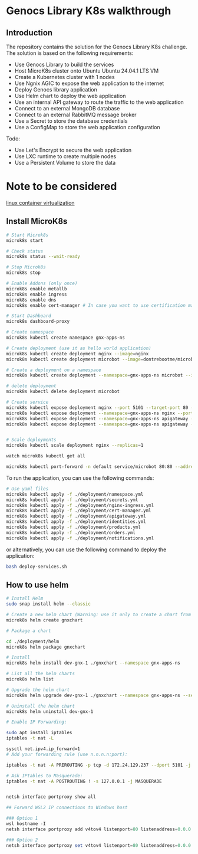 # Genocs Library K8s walkthrough

## Introduction

The repository contains the solution for the Genocs Library K8s challenge. The solution is based on the following requirements:

- Use Genocs Library to build the services
- Host MicroK8s cluster onto Ubuntu Ubuntu 24.04.1 LTS VM  
- Create a Kubernetes cluster with 1 nodes
- Use Ngnix AGIC to expose the web application to the internet
- Deploy Genocs library application
- Use Helm chart to deploy the web application
- Use an internal API gateway to route the traffic to the web application
- Connect to an external MongoDB database
- Connect to an external RabbitMQ message broker 
- Use a Secret to store the database credentials
- Use a ConfigMap to store the web application configuration

Todo:
- Use Let's Encrypt to secure the web application
- Use LXC runtime to create multiple nodes
- Use a Persistent Volume to store the data

# Note to be considered

[linux container virtualization](https://linuxcontainers.org/)




## Install MicroK8s

```bash
# Start Microk8s
microk8s start

# Check status
microk8s status --wait-ready

# Stop Microk8s
microk8s stop

# Enable Addons (only once)
microk8s enable metallb
microk8s enable ingress
microk8s enable dns
microk8s enable cert-manager # In case you want to use certification manager along with Let's Encrypt 

# Start Dashboard
microk8s dashboard-proxy

# Create namespace
microk8s kubectl create namespace gnx-apps-ns

# Create deployment (use it as hello world application)
microk8s kubectl create deployment nginx --image=nginx
microk8s kubectl create deployment microbot --image=dontrebootme/microbot:v1

# Create a deployment on a namespace
microk8s kubectl create deployment --namespace=gnx-apps-ns microbot --image=dontrebootme/microbot:v1

# delete deployment
microk8s kubectl delete deployment microbot

# Create service
microk8s kubectl expose deployment nginx --port 5101 --target-port 80 --selector app=nginx --type LoadBalancer --name nginx2
microk8s kubectl expose deployment --namespace=gnx-apps-ns nginx --port 5101 --target-port 80 --selector app=nginx --type LoadBalancer --name nginx2
microk8s kubectl expose deployment --namespace=gnx-apps-ns apigateway --port 5180 --target-port 80 --type LoadBalancer --name apigateway2
microk8s kubectl expose deployment --namespace=gnx-apps-ns apigateway --port 80 --type ClusterIP --name apigateway2


# Scale deployments
microk8s kubectl scale deployment nginx --replicas=1

watch microk8s kubectl get all

microk8s kubectl port-forward -n default service/microbot 80:80 --address 0.0.0.0
```

To run the application, you can use the following commands:
```bash
# Use yaml files
microk8s kubectl apply -f ./deployment/namespace.yml
microk8s kubectl apply -f ./deployment/secrets.yml
microk8s kubectl apply -f ./deployment/nginx-ingress.yml
microk8s kubectl apply -f ./deployment/cert-manager.yml
microk8s kubectl apply -f ./deployment/apigateway.yml
microk8s kubectl apply -f ./deployment/identities.yml
microk8s kubectl apply -f ./deployment/products.yml
microk8s kubectl apply -f ./deployment/orders.yml
microk8s kubectl apply -f ./deployment/notifications.yml
```

or alternatively, you can use the following command to deploy the application:

```bash
bash deploy-services.sh
```

## How to use helm


```bash
# Install Helm
sudo snap install helm --classic

# Create a new helm chart (Warning: use it only to create a chart from scratch)
microk8s helm create gnxchart

# Package a chart

cd ./deployment/helm
microk8s helm package gnxchart

# Install
microk8s helm install dev-gnx-1 ./gnxchart --namespace gnx-apps-ns

# List all the helm charts
microk8s helm list

# Upgrade the helm chart
microk8s helm upgrade dev-gnx-1 ./gnxchart --namespace gnx-apps-ns --set replicaCount=3

# Uninstall the helm chart
microk8s helm uninstall dev-gnx-1
```


```bash
# Enable IP Forwarding:

sudo apt install iptables
iptables -t nat -L

sysctl net.ipv4.ip_forward=1
# Add your forwarding rule (use n.n.n.n:port):

iptables -t nat -A PREROUTING -p tcp -d 172.24.129.237 --dport 5101 -j DNAT --to-destination 10.1.203.0:80

# Ask IPtables to Masquerade:
iptables -t nat -A POSTROUTING ! -s 127.0.0.1 -j MASQUERADE


netsh interface portproxy show all

```

```PowerShell
## Forward WSL2 IP connections to Windows host 

### Option 1
wsl hostname -I
netsh interface portproxy add v4tov4 listenport=80 listenaddress=0.0.0.0 connectport=80 connectaddress=172.18.150.83

### Option 2
netsh interface portproxy set v4tov4 listenport=80 listenaddress=0.0.0.0 connectport=80 connectaddress=$(wsl hostname -I)
```